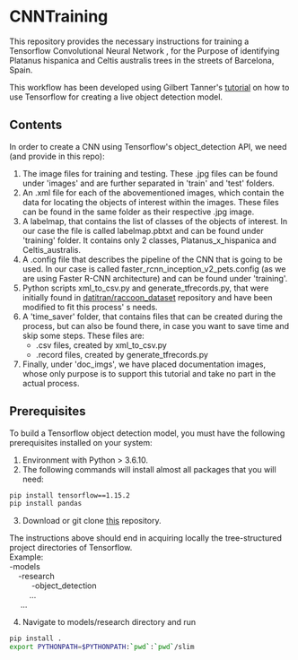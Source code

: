 # CNNTraining
This repository provides the necessary instructions for training a Tensorflow Convolutional Neural Network , for the Purpose of identifying Platanus hispanica and Celtis australis trees in the streets of Barcelona, Spain.

This workflow has been developed using Gilbert Tanner's [tutorial](https://gilberttanner.com/blog/creating-your-own-objectdetector) on how to use Tensorflow for creating a live object detection model.

## Contents
In order to create a CNN using Tensorflow's object_detection API, we need (and provide in this repo):
1. The image files for training and testing.
These .jpg files can be found under 'images' and are further separated in 'train' and 'test' folders.
2. An .xml file for each of the abovementioned images, which contain the data for locating the objects of interest within the images.
These files can be found in the same folder as their respective .jpg image.
3. A labelmap, that contains the list of classes of the objects of interest.
In our case the file is called labelmap.pbtxt and can be found under 'training' folder. It contains only 2 classes, Platanus_x_hispanica and Celtis_australis.
4. A .config file that describes the pipeline of the CNN that is going to be used. In our case is called faster_rcnn_inception_v2_pets.config (as we are using Faster R-CNN architecture) and can be found under 'training'.
5. Python scripts xml_to_csv.py and generate_tfrecords.py, that were initially found in [datitran/raccoon_dataset](https://github.com/datitran/raccoon_dataset) repository and have been modified to fit this process' s needs.
6. A 'time_saver' folder, that contains files that can be created during the process, but can also be found there, in case you want to save time and skip some steps. These files are: 
    * .csv files, created by xml_to_csv.py
    * .record files, created by generate_tfrecords.py
6. Finally, under 'doc_imgs', we have placed documentation images, whose only purpose is to support this tutorial and take no part in the actual process.


## Prerequisites
To build a Tensorflow object detection model, you must have the following prerequisites installed on your system:
1. Environment with Python > 3.6.10.
2. The following commands will install almost all packages that you will need:
```Bash
pip install tensorflow==1.15.2
pip install pandas
```
3. Download or git clone [this](https://github.com/tensorflow/models) repository.

The instructions above should end in acquiring locally the tree-structured project directories of Tensorflow. \
Example: \
-models \
&nbsp;&nbsp;&nbsp;&nbsp;-research \
&nbsp;&nbsp;&nbsp;&nbsp;
&nbsp;&nbsp;&nbsp;&nbsp; -object_detection \
&nbsp;&nbsp;&nbsp;&nbsp; &nbsp;&nbsp;&nbsp;&nbsp;... \
&nbsp;&nbsp;&nbsp;&nbsp; ...

4. Navigate to models/research directory and run
```Bash
pip install .
export PYTHONPATH=$PYTHONPATH:`pwd`:`pwd`/slim
```
